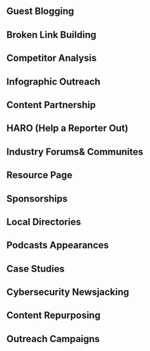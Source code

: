 ## Guest Blogging
## Broken Link Building
## Competitor Analysis
## Infographic Outreach
## Content Partnership
## HARO (Help a Reporter Out)
## Industry Forums& Communites
## Resource Page
## Sponsorships
## Local Directories
## Podcasts Appearances
## Case Studies
## Cybersecurity Newsjacking
## Content Repurposing
## Outreach Campaigns
